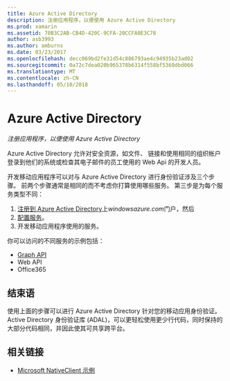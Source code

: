 ```yaml
---
title: Azure Active Directory
description: 注册应用程序，以便使用 Azure Active Directory
ms.prod: xamarin
ms.assetid: 70B3C2AB-CB4D-420C-9CFA-20CCFA0E3C78
author: asb3993
ms.author: amburns
ms.date: 03/23/2017
ms.openlocfilehash: decc069bd2fe31d54c886793ae4c94935b23ad02
ms.sourcegitcommit: 0a72c7dea020b965378b6314f558bf5360dbd066
ms.translationtype: MT
ms.contentlocale: zh-CN
ms.lasthandoff: 05/10/2018
---
```

# <a name="azure-active-directory"></a>Azure Active Directory

_注册应用程序，以便使用 Azure Active Directory_

Azure Active Directory 允许对安全资源，如文件、 链接和使用相同的组织帐户登录到他们的系统或检查其电子邮件的员工使用的 Web Api 的开发人员。

开发移动应用程序可以对与 Azure Active Directory 进行身份验证涉及三个步骤。
前两个步骤通常是相同的而不考虑你打算使用哪些服务。 第三步是为每个服务类型不同：

  1. [注册到 Azure Active Directory](~/cross-platform/data-cloud/active-directory/get-started/register.md)上*windowsazure.com*门户，然后
  2. [配置服务](~/cross-platform/data-cloud/active-directory/get-started/configure.md)。
  3. 开发移动应用程序使用的服务。

你可以访问的不同服务的示例包括：

- [Graph API](~/cross-platform/data-cloud/active-directory/graph.md)
- Web API
- Office365


## <a name="conclusion"></a>结束语

使用上面的步骤可以进行 Azure Active Directory 针对您的移动应用身份验证。 Active Directory 身份验证库 (ADAL)，可以更轻松使用更少行代码，同时保持的大部分代码相同，并因此使其可共享跨平台。



## <a name="related-links"></a>相关链接

- [Microsoft NativeClient 示例](https://github.com/AzureADSamples/NativeClient-MultiTarget-DotNet)
